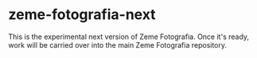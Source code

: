 zeme-fotografia-next
====================

This is the experimental next version of Zeme Fotografia. Once it's ready, work will be carried over into the main Zeme Fotografia repository.
